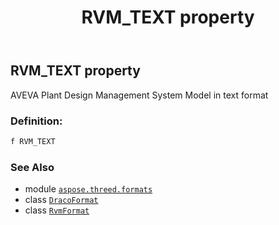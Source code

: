 ﻿---
title: RVM_TEXT property
second_title: Aspose.3D for Python via .NET API References
description: 
type: docs
weight: 450
url: /python-net/aspose.threed.formats/dracoformat/rvm_text/
is_root: false
---

## RVM_TEXT property


AVEVA Plant Design Management System Model in text format
### Definition:
```python
f RVM_TEXT 
```

### See Also
* module [`aspose.threed.formats`](../../)
* class [`DracoFormat`](/3d/python-net/aspose.threed.formats/dracoformat)
* class [`RvmFormat`](/3d/python-net/aspose.threed.formats/rvmformat)
